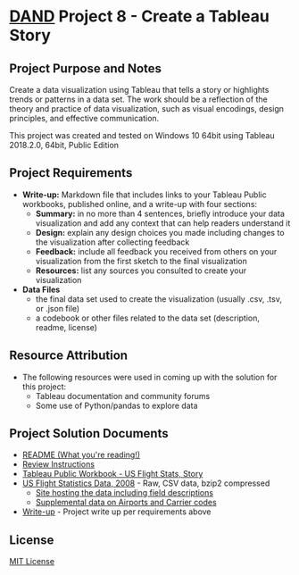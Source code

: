 # [DAND](https://www.udacity.com/course/data-analyst-nanodegree--nd002) Project 8 - Create a Tableau Story

## Project Purpose and Notes
Create a data visualization using Tableau that tells a story or highlights trends or patterns in a data set. The work should be a reflection of the theory and practice of data visualization, such as visual encodings, design principles, and effective communication.

This project was created and tested on Windows 10 64bit using Tableau 2018.2.0, 64bit, Public Edition

## Project Requirements
* __Write-up:__ Markdown file that includes links to your Tableau Public workbooks, published online, and a write-up with four sections:
  * __Summary:__ in no more than 4 sentences, briefly introduce your data visualization and add any context that can help readers understand it
  * __Design:__ explain any design choices you made including changes to the visualization after collecting feedback
  * __Feedback:__ include all feedback you received from others on your visualization from the first sketch to the final visualization
  * __Resources:__ list any sources you consulted to create your visualization
* __Data Files__
  * the final data set used to create the visualization (usually .csv, .tsv, or .json file)
  * a codebook or other files related to the data set (description, readme, license)

## Resource Attribution
* The following resources were used in coming up with the solution for this project:
    * Tableau documentation and community forums
    * Some use of Python/pandas to explore data

## Project Solution Documents
* [README (What you're reading!)](README.md)
* [Review Instructions](Review.md)
* [Tableau Public Workbook - US Flight Stats, Story](https://public.tableau.com/profile/james.small#!/vizhome/USFlightStats/USFlightsStory)
* [US Flight Statistics Data, 2008](http://stat-computing.org/dataexpo/2009/2008.csv.bz2) - Raw, CSV data, bzip2 compressed
  * [Site hosting the data including field descriptions](http://stat-computing.org/dataexpo/2009/the-data.html)
  * [Supplemental data on Airports and Carrier codes](http://stat-computing.org/dataexpo/2009/supplemental-data.html)
* [Write-up](Write-up.md) - Project write up per requirements above

## License
[MIT License](LICENSE)

